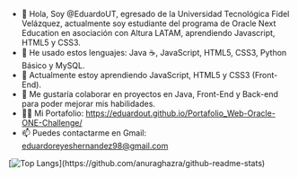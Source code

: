 - 👋 Hola, Soy @EduardoUT, egresado de la Universidad Tecnológica Fidel Velázquez, 
actualmente soy estudiante del programa de Oracle Next Education en asociación con Altura LATAM, aprendiendo Javascript, HTML5 y CSS3.
- 👀 He usado estos lenguajes: Java :coffee:, JavaScript, HTML5, CSS3, Python Básico y MySQL.
- 🌱 Actualmente estoy aprendiendo JavaScript, HTML5 y CSS3 (Front-End).
- 💞️ Me gustaría colaborar en proyectos en Java, Front-End y Back-end para poder mejorar mis habilidades.
- :office_worker: Mi Portafolio: https://eduardout.github.io/Portafolio_Web-Oracle-ONE-Challenge/
- 📫 Puedes contactarme en Gmail: eduardoreyeshernandez98@gmail.com 

[![Top Langs](https://github-readme-stats.vercel.app/api/top-langs/?username=EduardoUT&theme=radical&custom_title=Lenguajes%20más%20usados:)](https://github.com/anuraghazra/github-readme-stats)

<!---
EduardoUT/EduardoUT is a ✨ special ✨ repository because its `README.md` (this file) appears on your GitHub profile.
You can click the Preview link to take a look at your changes.
--->
